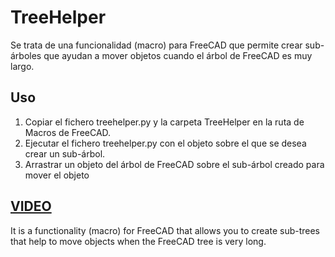 # TreeHelper

Se trata de una funcionalidad (macro) para FreeCAD que permite crear sub-árboles que ayudan a mover objetos cuando el árbol de FreeCAD es muy largo.

## Uso
1. Copiar el fichero treehelper.py y la carpeta TreeHelper en la ruta de Macros de FreeCAD.
2. Ejecutar el fichero treehelper.py con el objeto sobre el que se desea crear un sub-árbol.
3. Arrastrar un objeto del árbol de FreeCAD sobre el sub-árbol creado para mover el objeto

[**VIDEO**](https://youtu.be/VVKUCCxCkI8)
---
It is a functionality (macro) for FreeCAD that allows you to create sub-trees that help to move objects when the FreeCAD tree is very long.

